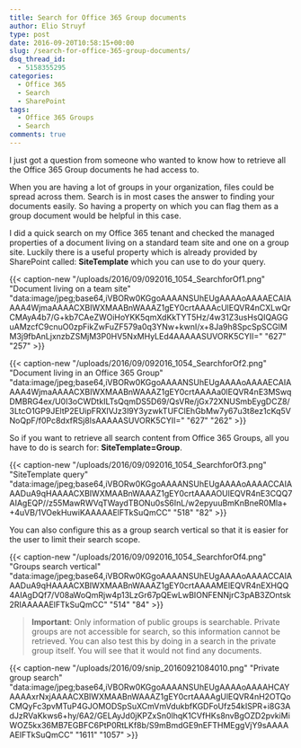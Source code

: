 ```yaml
---
title: Search for Office 365 Group documents
author: Elio Struyf
type: post
date: 2016-09-20T10:58:15+00:00
slug: /search-for-office-365-group-documents/
dsq_thread_id:
  - 5158355295
categories:
  - Office 365
  - Search
  - SharePoint
tags:
  - Office 365 Groups
  - Search
comments: true
---
```


I just got a question from someone who wanted to know how to retrieve all the Office 365 Group documents he had access to.

When you are having a lot of groups in your organization, files could be spread across them. Search is in most cases the answer to finding your documents easily. So having a property on which you can flag them as a group document would be helpful in this case.

I did a quick search on my Office 365 tenant and checked the managed properties of a document living on a standard team site and one on a group site. Luckily there is a useful property which is already provided by SharePoint called: **SiteTemplate** which you can use to do your query.

{{< caption-new "/uploads/2016/09/092016_1054_SearchforOf1.png" "Document living on a team site"  "data:image/jpeg;base64,iVBORw0KGgoAAAANSUhEUgAAAAoAAAAECAIAAAA4WjmaAAAACXBIWXMAABnWAAAZ1gEY0crtAAAAcUlEQVR4nCXLwQrCMAyA4b7/G+kb7CAeZWOiHoYKK5qmXdKkTYT5Hz/4w31Z3usHsQIQAGGuAMzcfC9cnuO0zpFikZwFuZF579a0q3YNw+kwnI/x+8Ja9h8SpcSpSCGlMM3j9fbAnLjxnzbZSMjM3P0HV5NxMHyLEd4AAAAASUVORK5CYII=" "627" "257" >}}

{{< caption-new "/uploads/2016/09/092016_1054_SearchforOf2.png" "Document living in an Office 365 Group"  "data:image/jpeg;base64,iVBORw0KGgoAAAANSUhEUgAAAAoAAAAECAIAAAA4WjmaAAAACXBIWXMAABnWAAAZ1gEY0crtAAAAa0lEQVR4nE3MSwqDMBRG4ex/U0I3oCWDtkILTsQqmDS5D69/QsVRe/jGx72XNUSmbEygDCZ8/3LtcO1GP9JEltP2EUipFRXlVJz3l9Y3yzwkTUFClEhGbMw7y67u3t8ez1cKq5VNoQpF/f0Pc8dxfRSj8lsAAAAASUVORK5CYII=" "627" "262" >}}

So if you want to retrieve all search content from Office 365 Groups, all you have to do is search for: **SiteTemplate=Group**.

{{< caption-new "/uploads/2016/09/092016_1054_SearchforOf3.png" "SiteTemplate query"  "data:image/jpeg;base64,iVBORw0KGgoAAAANSUhEUgAAAAoAAAACCAIAAADuA9qHAAAACXBIWXMAABnWAAAZ1gEY0crtAAAAOUlEQVR4nE3CQQ7AIAgEQP//z55MawRWVqTWaydTBONu0sS6InL/w2epyuuBmKnBneR0Mla++4uVB/1VOekHuwiKAAAAAElFTkSuQmCC" "518" "82" >}}

You can also configure this as a group search vertical so that it is easier for the user to limit their search scope.

{{< caption-new "/uploads/2016/09/092016_1054_SearchforOf4.png" "Groups search vertical"  "data:image/jpeg;base64,iVBORw0KGgoAAAANSUhEUgAAAAoAAAACCAIAAADuA9qHAAAACXBIWXMAABnWAAAZ1gEY0crtAAAAMElEQVR4nEXHQQ4AIAgDQf7/V08aWoQmRjw4p13LzGr67pQEwLwBIONFENNjrC3pAB3ZOntsk2RIAAAAAElFTkSuQmCC" "514" "84" >}}

> **Important**: Only information of public groups is searchable. Private groups are not accessible for search, so this information cannot be retrieved. You can also test this by doing in a search in the private group itself. You will see that it would not find any documents.

{{< caption-new "/uploads/2016/09/snip_20160921084010.png" "Private group search"  "data:image/jpeg;base64,iVBORw0KGgoAAAANSUhEUgAAAAoAAAAHCAYAAAAxrNxjAAAACXBIWXMAABnWAAAZ1gEY0crtAAAAgUlEQVR4nH2OTQoCMQyFc3pvMTuP4GJOMODSpSuXCmVmVdukbfKGDFoUfz54kISPR+i8G3AdJzRVaKkws6+hy/6A2/GELAyJd0jKPZxSn0lhqK1CVfHKs8nvBgOZD2pvkiMiWOZ5kx36MB7EGBFC6PtP0RtLKf8b/S9mBmdGE9nEFTHMEggVjY9sAAAAAElFTkSuQmCC" "1611" "1057" >}}